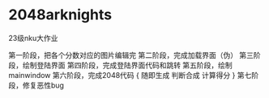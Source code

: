 # 2048arknights
23级nku大作业


第一阶段，把各个分数对应的图片编辑完
第二阶段，完成加载界面（伪）
第三阶段，绘制登陆界面
第四阶段，完成登陆界面代码和跳转
第五阶段，绘制mainwindow
第六阶段，完成2048代码
{
随即生成
判断合成
计算得分
}
第七阶段，修复恶性bug
